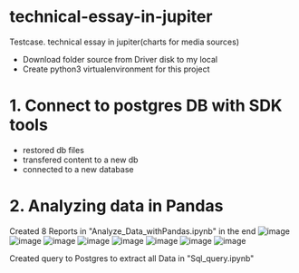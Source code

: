 # technical-essay-in-jupiter
Testcase. technical essay in jupiter(charts for media sources)

- Download folder source from Driver disk to my local
- Create python3 virtualenvironment for this project

# 1. Connect to postgres DB with SDK tools
- restored db files
- transfered content to a new db
- connected to a new database

# 2. Analyzing data in Pandas 
Created 8 Reports in "Analyze_Data_withPandas.ipynb" in the end
![image](https://github.com/Makkuskqa/technical-essay-in-jupiter/assets/105742207/7f5b80f1-48e0-4f75-9f55-64f281f61b2b)
![image](https://github.com/Makkuskqa/technical-essay-in-jupiter/assets/105742207/21226c11-c244-4a2f-8333-4d08f2710abb)
![image](https://github.com/Makkuskqa/technical-essay-in-jupiter/assets/105742207/5cb24178-5b6f-4753-bbda-bb2ce335ca07)
![image](https://github.com/Makkuskqa/technical-essay-in-jupiter/assets/105742207/94c47b0b-1a51-4d4e-8ce0-a0a8134986ab)
![image](https://github.com/Makkuskqa/technical-essay-in-jupiter/assets/105742207/ec6d0432-8805-47e7-b8dc-35b20030e29b)
![image](https://github.com/Makkuskqa/technical-essay-in-jupiter/assets/105742207/87ee3421-f265-4ecb-b629-53ff87501dd3)
![image](https://github.com/Makkuskqa/technical-essay-in-jupiter/assets/105742207/5c5bc8ab-f9f6-457c-885e-5e6b8e9bb146)
![image](https://github.com/Makkuskqa/technical-essay-in-jupiter/assets/105742207/76006c18-746f-43fe-8773-3a8150354e38)

Created query to Postgres to extract all Data in "Sql_query.ipynb"


